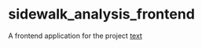 # sidewalk_analysis_frontend

A frontend application for the project [text](https://github.com/juanocv/sidewalk_analysis)